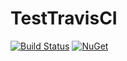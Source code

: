 # TestTravisCI
[![Build Status](https://travis-ci.org/fdecaire/TestTravisCI.svg?branch=UseXunit2)](https://travis-ci.org/fdecaire/TestTravisCI)
[![NuGet](https://img.shields.io/nuget/v/Nuget.Core.svg?maxAge=2592000)]()
